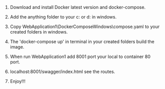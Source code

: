 ﻿
1. Download and install Docker latest version and docker-compose.

2. Add the anything folder to your c: or d: in windows.
 
3. Copy WebApplication1\DockerComposeWindows\compose.yaml to your created folders in windows.

4. The 'docker-compose up' in terminal in your created folders build the image.

5. When run WebApplication1 add 8001 port your local to container 80 port.

6. localhost:8001/swagger/index.html see the routes.

7. Enjoy!!!

 



